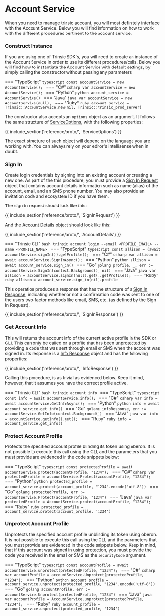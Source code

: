 # Account Service

When you need to manage trinsic account, you will most definitely interface with the Account Service. Below you will find information on how to work with
the different procedures pertinent to the account service.

### Construct Instance

If you are using one of Trinsic SDK's, you will need to create an instance of the Account Service in order to use its different procedures/calls. Below you 
will find how to instantiate the Account Service with default settings, by simply calling the constructor without passing any parameters.

=== "TypeScript"
    ```typescript
    const accountService = new AccountService();
    ```
=== "C#"
    ```csharp
    var accountService = new AccountService();
    ```
=== "Python"
    ```python
    account_service = AccountService()
    ```
=== "Java"
    ```java
    var accountService = new AccountService(null);
    ```
=== "Ruby"
    ```ruby
    account_service = Trinsic::AccountService.new(nil, Trinsic::trinsic_prod_server)
    ```

The constructor also accepts an `options` object as an argument. It follows the same structure of [ServiceOptions](../proto/index.md#serviceoptions), with the following
properties:

{{ include_section('reference/proto/', 'ServiceOptions') }}

The exact structure of such object will depend on the language you are working with. You can always rely on your editor's intellisense when in doubt. 

### Sign In

Create login credentials by signing into an existing account or creating a new one. As part of the this procedure, you must provide a 
[Sign In Request](../proto/index.md#signinrequest) object that contains account details information such as name (alias) of the account, email, 
and an SMS phone number. You may also provide an invitation code and ecosystem ID if you have them. 

The sign in request should look like this:

{{ include_section('reference/proto/', 'SignInRequest') }}

And the [Account Details](../proto/#signinrequest) object should look like this:

{{ include_section('reference/proto/', 'AccountDetails') }}





=== "Trinsic CLI"
    ```bash
    trinsic account login --email <PROFILE_EMAIL> --name <PROFILE_NAME>
    ```
=== "TypeScript"
    ```typescript
    const allison = (await accountService.signIn()).getProfile();
    ```
=== "C#"
    ```csharp
    var allison = await accountService.SignInAsync();
    ```
=== "Python"
    ```python
    allison = await account_service.sign_in()
    ```
=== "Go"
    ```golang
    profile, _, err := accountService.SignIn(context.Background(), nil)
    ```
=== "Java"
    ```java
    var allison = accountService.signIn(null).get().getProfile();
    ```
=== "Ruby"
    ```ruby
    allison = account_service.sign_in(nil).profile
    ```

This operation produces a response that has the structure of a [Sign In Response](../proto/#signinresponse), indicating whether or not a confirmation code
was sent to one of the users two-factor methods like email, SMS, etc. (as defined by the Sign In Request).

{{ include_section('reference/proto/', 'SignInResponse') }}

### Get Account Info
This will returns the account info of the current active profile in the SDK or CLI. This can only be called on a profile that has been 
[unprotected](./account-service.md/#unprotect-account-profile) by providing a code that was sent through email or SMS when the account was 
signed in. Its response is a [Info Response](../proto/index.md#inforesponse) object and has the following properties:

{{ include_section('reference/proto/', 'InfoResponse') }}

Calling this procedure, is as trivial as evidenced below. Keep it mind, however, that it assumes you have the correct profile active.

=== "Trinsic CLI"
    ```bash
    trinsic account info
    ```
=== "TypeScript"
    ```typescript
    const info = await accountService.info();
    ```
=== "C#"
    ```csharp
    var info = await accountService.GetInfoAsync();
    ```
=== "Python"
    ```python
    info = await account_service.get_info()
    ```
=== "Go"
    ```golang
    infoResponse, err := accountService.GetInfo(context.Background())
    ```
=== "Java"
    ```java
    var info = accountService.getInfo().get();
    ```
=== "Ruby"
    ```ruby
    info = account_service.get_info()
    ```

### Protect Account Profile
Protects the specified account profile blinding its token using oberon. It is not possible to execute this call using the CLI, and the parameters that you must 
provide are evidenced in the code snippets below:

=== "TypeScript"
    ```typescript
    const protectedProfile = await accountService.protect(accountProfile, "1234");
    ```
=== "C#"
    ```csharp
    var protectedProfile = accountService.Protect(accountProfile, "1234");
    ```
=== "Python"
    ```python
    protected_profile = account_service.protect(account_profile, "1234".encode('utf-8'))
    ```
=== "Go"
    ```golang
    protectedProfile, err := accountService.Protect(accountProfile, "1234")
    ```
=== "Java"
    ```java
    var protectedProfile = AccountService.protect(accountProfile, "1234");
    ```
=== "Ruby"
    ```ruby
    protected_profile = account_service.protect(account_profile, '1234')
    ```

### Unprotect Account Profile
Unprotects the specified account profile unblinding its token using oberon. It is not possible to execute this call using the CLI, and the parameters that you must 
provide are evidenced in the code snippets below. Keep in mind, that if this account was signed in using protection, you must provide the code you received in the
email or SMS as the `securityCode` argument.

=== "TypeScript"
    ```typescript
    const accountProfile = await accountService.unprotect(protectedProfile, "1234");
    ```
=== "C#"
    ```csharp
    var accountProfile = accountService.Unprotect(protectedProfile, "1234");
    ```
=== "Python"
    ```python
    account_profile = account_service.unprotect(protected_profile, "1234".encode('utf-8'))
    ```
=== "Go"
    ```golang
    accountProfile, err := accountService.Unprotect(protectedProfile, "1234")
    ```
=== "Java"
    ```java
    var accountProfile = AccountService.unprotect(protectedProfile, "1234");
    ```
=== "Ruby"
    ```ruby
    account_profile = account_service.unprotect(protected_profile, '1234')
    ```
